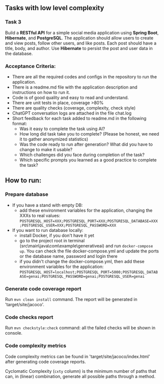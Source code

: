 ## Tasks with low level complexity

### Task 3

Build a __RESTful API__ for a simple social media application using __Spring Boot__, __Hibernate__, and __PostgreSQL__.
The application should allow users to create and view posts, follow other users, and like posts.
Each post should have a title, body, and author.
Use __Hibernate__ to persist the post and user data in the database.

### Acceptance Criteria:
- There are all the required codes and configs in the repository to run the application.
- There is a readme.md file with the application description and instructions on how to run it.
- Code is of good quality and easy to read and understand.
- There are unit tests in place, coverage >80%
- There are quality checks (coverage, complexity, check style)
- ChatGPT conversation logs are attached in the file chat.log
- Short feedback for each task added to readme.md in the following format:
  - Was it easy to complete the task using AI?
  - How long did task take you to complete? (Please be honest, we need it to gather anonymized statistics)
  - Was the code ready to run after generation? What did you have to change to make it usable?
  - Which challenges did you face during completion of the task?
  - Which specific prompts you learned as a good practice to complete the task?

## How to run:

### Prepare database
- If you have a stand with empty DB:
  - add these environment variables for the application, changing the XXXs to real values:
  `POSTGRESQL_HOST=XXX;POSTGRESQL_PORT=XXX;POSTGRESQL_DATABASE=XXX;POSTGRESQL_USER=XXX;POSTGRESQL_PASSWORD=XXX`
- If you want to run database locally:
  - install Docker, if you don't have it yet
  - go to the project root in terminal (src\main\java\com\example\generativeai) and run `docker-compose up`. You can check the file docker-compose.yml and update the ports or the database name, password and login there
  - if you didn't change the docker-compose.yml, then add these environment variables for the application:
  `POSTGRESQL_HOST=localhost;POSTGRESQL_PORT=5000;POSTGRESQL_DATABASE=genai;POSTGRESQL_PASSWORD=genai;POSTGRESQL_USER=genai`

### Generate code coverage report
Run `mvn clean install` command. The report will be generated in 'target/site/jacoco'.

### Code checks report
Run `mvn checkstyle:check` command: all the failed checks will be shown in console.

### Code complexity metrics
Code complexity metrics can be found in 'target/site/jacoco/index.html' after generating code coverage reports.

Cyclomatic Complexity (`cxty` column) is the minimum number of paths that can, in (linear) combination, generate all possible paths through a method.
